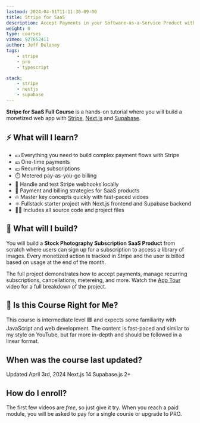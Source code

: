 ```yaml
---
lastmod: 2024-04-01T11:11:30-09:00
title: Stripe for SaaS
description: Accept Payments in your Software-as-a-Service Product with Stripe
weight: 0
type: courses
vimeo: 927652411
author: Jeff Delaney
tags: 
    - stripe
    - pro
    - typescript

stack: 
    - stripe
    - nextjs
    - supabase
---
```


**Stripe for SaaS Full Course** is a hands-on tutorial where you will build a monetized web app with [Stripe](https://stripe.com/), [Next.js](https://nextjs.org/) and [Supabase](https://supabase.com/). 

## ⚡ What will I learn?

- 💵 Everything you need to build complex payment flows with Stripe
- 💷 One-time payments
- 💶 Recurring subscriptions
- ⏱️ Metered pay-as-you-go billing
- 🎣 Handle and test Stripe webhooks locally 
- 🤝 Payment and billing strategies for SaaS products 
- 🔥 Master key concepts quickly with fast-paced vidoes
- ⚛️ Fullstack starter project with Next.js frontend and Supabase backend
- 🧑‍💻 Includes all source code and project files

## 🦄 What will I build?

You will build a **Stock Photography Subscription SaaS Product** from scratch where users can sign up for a subscription to access a library of images. Every monetized action is tracked in Stripe and the user is billed based on usage at the end of the month.

The full project demonstrates how to accept payments, manage recurring subscriptions, cancellations, metereing, and more. Watch the [App Tour](/courses/stripe-saas/project-tour/) video for a full breakdown of the project.


## 🤔 Is this Course Right for Me?

<div class="box box-blue">
This course is intermediate level 🟦 and expects some familiarity with JavaScript and web development. The content is fast-paced and similar to my style on YouTube, but far more in-depth and should be followed in a linear format.
</div>


## When was the course last updated?

<span class="tag tag-sm tag-pro">Updated April 3rd, 2024</span> <span class="tag tag-sm tag-svelte">Next.js 14</span> <span class="tag tag-sm tag-firebase">Supabase.js 2+</span>

## How do I enroll?

The first few videos are *free*, so just give it try. When you reach a paid module, you will be asked to pay for a single course or upgrade to PRO. 

